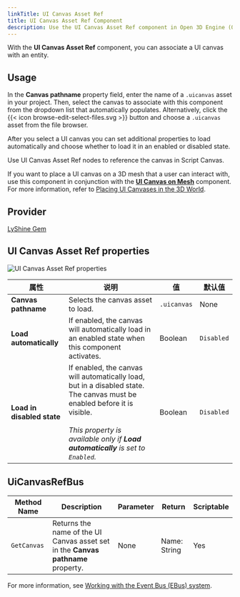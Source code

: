 ```yaml
---
linkTitle: UI Canvas Asset Ref
title: UI Canvas Asset Ref Component
description: Use the UI Canvas Asset Ref component in Open 3D Engine (O3DE) to associate a UI canvas with a component entity in a level.
---
```


With the **UI Canvas Asset Ref** component, you can associate a UI canvas with an entity.

## Usage

In the **Canvas pathname** property field, enter the name of a `.uicanvas` asset in your project. Then, select the canvas to associate with this component from the dropdown list that automatically populates.  Alternatively, click the {{< icon browse-edit-select-files.svg >}} button and choose a `.uicanvas` asset from the file browser.

After you select a UI canvas you can set additional properties to load automatically and choose whether to load it in an enabled or disabled state.

Use UI Canvas Asset Ref nodes to reference the canvas in Script Canvas.

If you want to place a UI canvas on a 3D mesh that a user can interact with, use this component in conjunction with the [**UI Canvas on Mesh**](/docs/user-guide/components/reference/ui/canvas-on-mesh) component. For more information, refer to [Placing UI Canvases in the 3D World](/docs/user-guide/interactivity/user-interface/canvases/placing-canvases-3d).

## Provider

[LyShine Gem](/docs/user-guide/gems/reference/ui/lyshine)

## UI Canvas Asset Ref properties 

![UI Canvas Asset Ref properties](/images/user-guide/components/reference/ui/ui-canvas-asset-ref-component.png)

| 属性 | 说明 | 值 | 默认值 |
|-|-|-|-|
| **Canvas pathname** | Selects the canvas asset to load. | `.uicanvas` | None |
| **Load automatically** | If enabled, the canvas will automatically load in an enabled state when this component activates.  | Boolean | `Disabled` |
| **Load in disabled state** | If enabled, the canvas will automatically load, but in a disabled state. The canvas must be enabled before it is visible. <br> <br>*This property is available only if **Load automatically** is set to `Enabled`.* | Boolean | `Disabled` |

## UiCanvasRefBus

| Method Name | Description | Parameter | Return | Scriptable |
|-|-|-|-|-|
| `GetCanvas` | Returns the name of the UI Canvas asset set in the **Canvas pathname** property. | None | Name: String | Yes |

For more information, see [Working with the Event Bus (EBus) system](/docs/user-guide/programming/messaging/ebus/).
